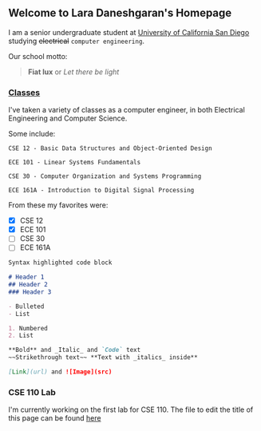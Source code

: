 ## Welcome to Lara Daneshgaran's Homepage

I am a senior undergraduate student at [University of California San Diego](https://ucsd.edu) studying ~~electrical~~ `computer engineering`.

Our school motto: 

> **Fiat lux** or _Let there be light_

### [Classes ](https://www.ucsd.edu/catalog/courses/CSE.html)

I've taken a variety of classes as a computer engineer, in both Electrical Engineering and Computer Science.

Some include:

```
CSE 12 - Basic Data Structures and Object-Oriented Design

ECE 101 - Linear Systems Fundamentals

CSE 30 - Computer Organization and Systems Programming

ECE 161A - Introduction to Digital Signal Processing
```

From these my favorites were: 
- [x] CSE 12
- [x] ECE 101
- [ ] CSE 30
- [ ] ECE 161A

```markdown
Syntax highlighted code block

# Header 1
## Header 2
### Header 3

- Bulleted
- List

1. Numbered
2. List

**Bold** and _Italic_ and `Code` text
~~Strikethrough text~~ **Text with _italics_ inside**

[Link](url) and ![Image](src)
```

### CSE 110 Lab

I'm currently working on the first lab for CSE 110. The file to edit the title of this page can be found [here](./_config.yml)
